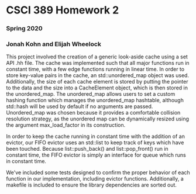 # CSCI 389 Homework 2
### Spring 2020
### Jonah Kohn and Elijah Wheelock

This project involved the creation of a generic look-aside cache using a set API .hh file. The cache was implemented such that all major functions run in constant time, with a few edge functions running in linear time. In order to store key-value pairs in the cache, an std::unordered_map object was used.  Additionally, the size of each cache element is stored by putting the pointer to the data and the size into a CacheElement object, which is then stored in the unordered_map. The unordered_map allows users to set a custom hashing function which manages the unordered_map hashtable, although std::hash will be used by default if no arguments are passed. Unordered_map was chosen because it provides a comfortable collision resolution strategy, as the unordered map can be dynamically resized using the argument max_load_factor in its construction.

In order to keep the cache running in constant time with the addition of an evictor, our FIFO evictor uses an std::list to keep track of keys which have been touched. Because list::push_back() and list::pop_front() run in constant time, the FIFO evictor is simply an interface for queue which runs in constant time.

We've included some tests designed to confirm the proper behavior of each function in our implementation, including evictor functions. Additionally, a makefile is included to ensure the library dependencies are sorted out. 
